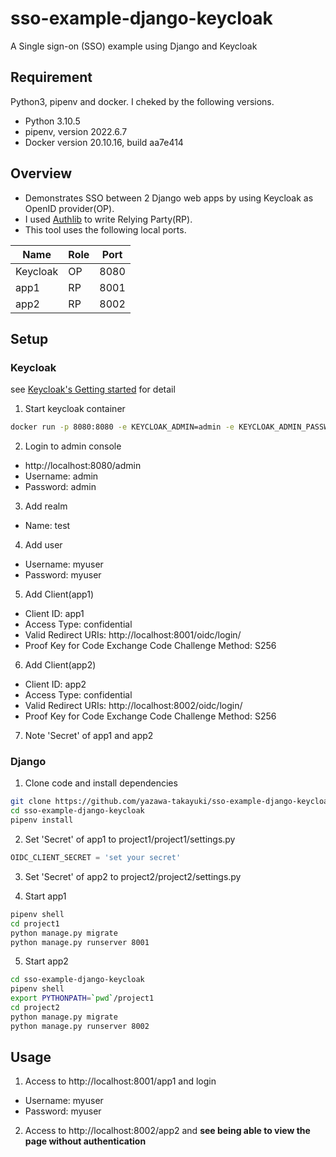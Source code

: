 # sso-example-django-keycloak
A Single sign-on (SSO) example using Django and Keycloak

## Requirement

Python3, pipenv and docker.
I cheked by the following versions.

- Python 3.10.5
- pipenv, version 2022.6.7
- Docker version 20.10.16, build aa7e414

## Overview

- Demonstrates SSO between 2 Django web apps by using Keycloak as OpenID provider(OP).
- I used [Authlib](https://github.com/lepture/authlib) to write Relying Party(RP).
- This tool uses the following local ports.

| Name | Role | Port |
| ---- | ---- | ---- |
| Keycloak | OP | 8080 |
| app1 | RP | 8001 |
| app2 | RP | 8002 |

## Setup

### Keycloak
see [Keycloak's Getting started](https://www.keycloak.org/getting-started/getting-started-docker) for detail

1. Start keycloak container

```bash
docker run -p 8080:8080 -e KEYCLOAK_ADMIN=admin -e KEYCLOAK_ADMIN_PASSWORD=admin quay.io/keycloak/keycloak:18.0.1 start-dev
```
2. Login to admin console

- http://localhost:8080/admin
- Username: admin
- Password: admin

3. Add realm

- Name: test

4. Add user

- Username: myuser
- Password: myuser

5. Add Client(app1)

- Client ID: app1
- Access Type: confidential
- Valid Redirect URIs: http://localhost:8001/oidc/login/
- Proof Key for Code Exchange Code Challenge Method: S256

6. Add Client(app2)

- Client ID: app2
- Access Type: confidential
- Valid Redirect URIs: http://localhost:8002/oidc/login/
- Proof Key for Code Exchange Code Challenge Method: S256

7. Note 'Secret' of app1 and app2

### Django

1. Clone code and install dependencies

```bash
git clone https://github.com/yazawa-takayuki/sso-example-django-keycloak.git
cd sso-example-django-keycloak
pipenv install
```

2. Set 'Secret' of app1 to project1/project1/settings.py

```python
OIDC_CLIENT_SECRET = 'set your secret'
```

3. Set 'Secret' of app2 to project2/project2/settings.py

4. Start app1

```bash
pipenv shell
cd project1
python manage.py migrate
python manage.py runserver 8001
```

5. Start app2

```bash
cd sso-example-django-keycloak
pipenv shell
export PYTHONPATH=`pwd`/project1
cd project2
python manage.py migrate
python manage.py runserver 8002
```

## Usage

1. Access to http://localhost:8001/app1 and login

- Username: myuser
- Password: myuser

2. Access to http://localhost:8002/app2 and **see being able to view the page without authentication**
